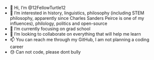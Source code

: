 - 👋 Hi, I’m @12FellowTurtle12
- 👀 I’m interested in history, linguistics, philosophy (including STEM philosophy, apparently since Charles Sanders Peirce is one of my influences), philology, politics and open-source
- 🌱 I’m currently focusing on grad school
- 💞️ I’m looking to collaborate on everything that will help me learn
- 📫 You can reach me through my GitHub, I am not planning a coding career
- 😓 Can not code, please dont bully

<!---
12FellowTurtle12/12FellowTurtle12 is a ✨ special ✨ repository because its `README.md` (this file) appears on your GitHub profile.
You can click the Preview link to take a look at your changes.
--->
